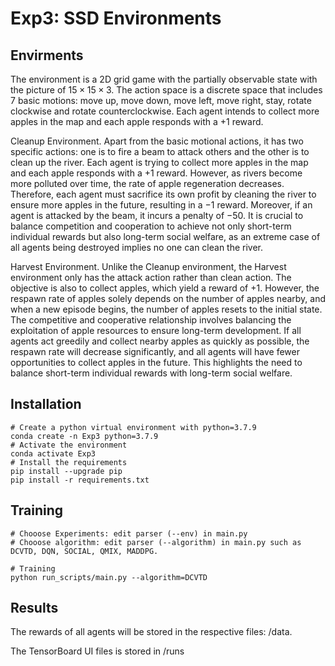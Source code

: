 # Exp3: SSD Environments

## Envirments
The environment is a 2D grid game with the partially observable state with the picture of $15 \times 15 \times 3$. The action space is a discrete space that includes $7$ basic motions: move up, move down, move left, move right, stay, rotate clockwise and rotate counterclockwise. Each agent intends to collect more apples in the map and each apple responds with a $+1$ reward. 

Cleanup Environment. Apart from the basic motional actions, it has two specific actions: one is to fire a beam to attack others and the other is to clean up the river. Each agent is trying to collect more apples in the map and each apple responds with a $+1$ reward. However, as rivers become more polluted over time, the rate of apple regeneration decreases. Therefore, each agent must sacrifice its own profit by cleaning the river to ensure more apples in the future, resulting in a $-1$ reward. Moreover, if an agent is attacked by the beam, it incurs a penalty of $-50$. It is crucial to balance competition and cooperation to achieve not only short-term individual rewards but also long-term social welfare, as an extreme case of all agents being destroyed implies no one can clean the river.

Harvest Environment. Unlike the Cleanup environment, the Harvest environment only has the attack action rather than clean action. The objective is also to collect apples, which yield a reward of $+1$. However, the respawn rate of apples solely depends on the number of apples nearby, and when a new episode begins, the number of apples resets to the initial state. The competitive and cooperative relationship involves balancing the exploitation of apple resources to ensure long-term development. If all agents act greedily and collect nearby apples as quickly as possible, the respawn rate will decrease significantly, and all agents will have fewer opportunities to collect apples in the future. This highlights the need to balance short-term individual rewards with long-term social welfare.

## Installation
```
# Create a python virtual environment with python=3.7.9
conda create -n Exp3 python=3.7.9
# Activate the environment
conda activate Exp3
# Install the requirements
pip install --upgrade pip
pip install -r requirements.txt
```

## Training


```
# Chooose Experiments: edit parser (--env) in main.py
# Chooose algorithm: edit parser (--algorithm) in main.py such as DCVTD, DQN, SOCIAL, QMIX, MADDPG.

# Training
python run_scripts/main.py --algorithm=DCVTD
```


## Results
The rewards of all agents will be stored in the respective files: /data.

The TensorBoard UI files is stored in /runs